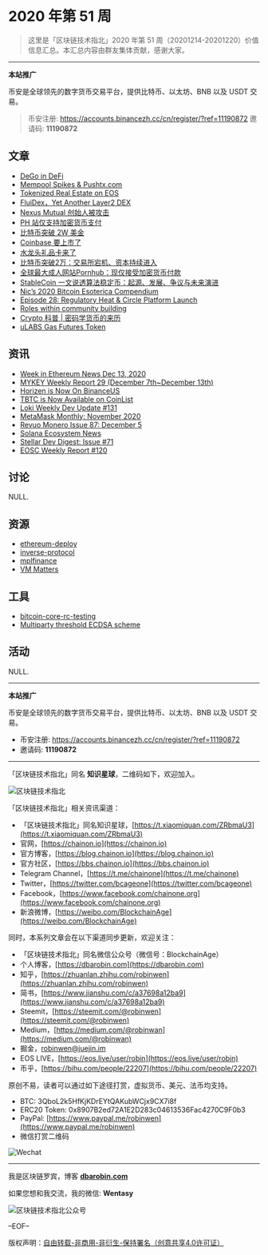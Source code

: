 # 2020 年第 51 周

> 这里是「区块链技术指北」2020 年第 51 周（20201214-20201220）价值信息汇总。本汇总内容由群友集体贡献，感谢大家。

***

**本站推广**

币安是全球领先的数字货币交易平台，提供比特币、以太坊、BNB 以及 USDT 交易。

> 币安注册: https://accounts.binancezh.cc/cn/register/?ref=11190872
> 邀请码: **11190872**

## 文章

* [DeGo in DeFi](https://bbs.chainon.io/d/6989)
* [Mempool Spikes & Pushtx.com](https://bbs.chainon.io/d/6990)
* [Tokenized Real Estate on EOS](https://bbs.chainon.io/d/6994)
* [FluiDex，Yet Another Layer2 DEX](https://bbs.chainon.io/d/6996)
* [Nexus Mutual 创始人被攻击](https://bbs.chainon.io/d/6997)
* [PH 站仅支持加密货币支付](https://bbs.chainon.io/d/6998)
* [比特币突破 2W 美金](https://bbs.chainon.io/d/6999)
* [Coinbase 要上市了](https://bbs.chainon.io/d/7000)
* [水龙头礼品卡来了](https://bbs.chainon.io/d/7001)
* [比特币突破2万：交易所宕机、资本持续进入](https://bbs.chainon.io/d/7002)
* [全球最大成人网站Pornhub：现仅接受加密货币付款](https://bbs.chainon.io/d/7003)
* [StableCoin 一文说透算法稳定币：起源、发展、争议与未来演进](https://bbs.chainon.io/d/7010)
* [Nic’s 2020 Bitcoin Esoterica Compendium](https://bbs.chainon.io/d/7011)
* [Episode 28: Regulatory Heat & Circle Platform Launch](https://bbs.chainon.io/d/7012)
* [Roles within community building](https://bbs.chainon.io/d/7013)
* [Crypto 科普 | 密码学货币的来历](https://bbs.chainon.io/d/7014)
* [uLABS Gas Futures Token](https://bbs.chainon.io/d/7015)

## 资讯

* [Week in Ethereum News Dec 13, 2020](https://bbs.chainon.io/d/6958)
* [MYKEY Weekly Report 29 (December 7th~December 13th)](https://bbs.chainon.io/d/6949)
* [Horizen is Now On BinanceUS](https://bbs.chainon.io/d/6985)
* [TBTC is Now Available on CoinList](https://bbs.chainon.io/d/6986)
* [Loki Weekly Dev Update #131](https://bbs.chainon.io/d/6987)
* [MetaMask Monthly: November 2020](https://bbs.chainon.io/d/6988)
* [Revuo Monero Issue 87: December 5](https://bbs.chainon.io/d/6991)
* [Solana Ecosystem News](https://bbs.chainon.io/d/6992)
* [Stellar Dev Digest: Issue #71](https://bbs.chainon.io/d/6993)
* [EOSC Weekly Report #120](https://bbs.chainon.io/d/6995)

## 讨论

NULL.

## 资源

* [ethereum-deploy](https://bbs.chainon.io/d/7006)
* [inverse-protocol](https://bbs.chainon.io/d/7007)
* [mplfinance](https://bbs.chainon.io/d/7008)
* [VM Matters](https://bbs.chainon.io/d/7009)

## 工具

* [bitcoin-core-rc-testing](https://bbs.chainon.io/d/7004)
* [Multiparty threshold ECDSA scheme](https://bbs.chainon.io/d/7005)

## 活动

NULL.

***

**本站推广**

币安是全球领先的数字货币交易平台，提供比特币、以太坊、BNB 以及 USDT 交易。

* 币安注册: https://accounts.binancezh.cc/cn/register/?ref=11190872
* 邀请码: **11190872**

***

「区块链技术指北」同名 **知识星球**，二维码如下，欢迎加入。

![区块链技术指北](https://cdn.dbarobin.com/3YzonTR.png)

「区块链技术指北」相关资讯渠道：

* 「区块链技术指北」同名知识星球，[https://t.xiaomiquan.com/ZRbmaU3](https://t.xiaomiquan.com/ZRbmaU3)
* 官网，[https://chainon.io](https://chainon.io)
* 官方博客，[https://blog.chainon.io](https://blog.chainon.io)
* 官方社区，[https://bbs.chainon.io](https://bbs.chainon.io)
* Telegram Channel，[https://t.me/chainone](https://t.me/chainone)
* Twitter，[https://twitter.com/bcageone](https://twitter.com/bcageone)
* Facebook，[https://www.facebook.com/chainone.org](https://www.facebook.com/chainone.org)
* 新浪微博，[https://weibo.com/BlockchainAge](https://weibo.com/BlockchainAge)

同时，本系列文章会在以下渠道同步更新，欢迎关注：

* 「区块链技术指北」同名微信公众号（微信号：BlockchainAge）
* 个人博客，[https://dbarobin.com](https://dbarobin.com)
* 知乎，[https://zhuanlan.zhihu.com/robinwen](https://zhuanlan.zhihu.com/robinwen)
* 简书，[https://www.jianshu.com/c/a37698a12ba9](https://www.jianshu.com/c/a37698a12ba9)
* Steemit，[https://steemit.com/@robinwen](https://steemit.com/@robinwen)
* Medium，[https://medium.com/@robinwan](https://medium.com/@robinwan)
* 掘金，[robinwen@juejin.im](https://juejin.im/user/5673ccae60b2260ee435f89a/posts)
* EOS LIVE，[https://eos.live/user/robin](https://eos.live/user/robin)
* 币乎，[https://bihu.com/people/22207](https://bihu.com/people/22207)

原创不易，读者可以通过如下途径打赏，虚拟货币、美元、法币均支持。

* BTC: 3QboL2k5HfKjKDrEYtQAKubWCjx9CX7i8f
* ERC20 Token: 0x8907B2ed72A1E2D283c04613536Fac4270C9F0b3
* PayPal: [https://www.paypal.me/robinwen](https://www.paypal.me/robinwen)
* 微信打赏二维码

![Wechat](https://cdn.dbarobin.com/SzoNl5b.jpg)

***

我是区块链罗宾，博客 **[dbarobin.com](https://dbarobin.com/)**

如果您想和我交流，我的微信: **Wentasy**

![区块链技术指北公众号](https://cdn.dbarobin.com/w0wignb.png)

–EOF–

版权声明：[自由转载-非商用-非衍生-保持署名（创意共享4.0许可证）](http://creativecommons.org/licenses/by-nc-nd/4.0/deed.zh)